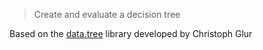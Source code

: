 > Create and evaluate a decision tree


Based on the [data.tree](https://github.com/gluc/data.tree) library developed by Christoph Glur
